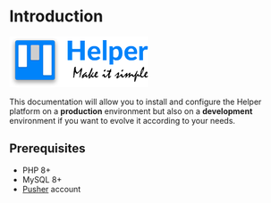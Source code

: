# Introduction

![logo](_media/logo.png)

This documentation will allow you to install and configure the Helper platform on a **production** environment but also on a **development** environment if you want to evolve it according to your needs.

## Prerequisites

- PHP 8+
- MySQL 8+
- [Pusher](https://pusher.com/) account
